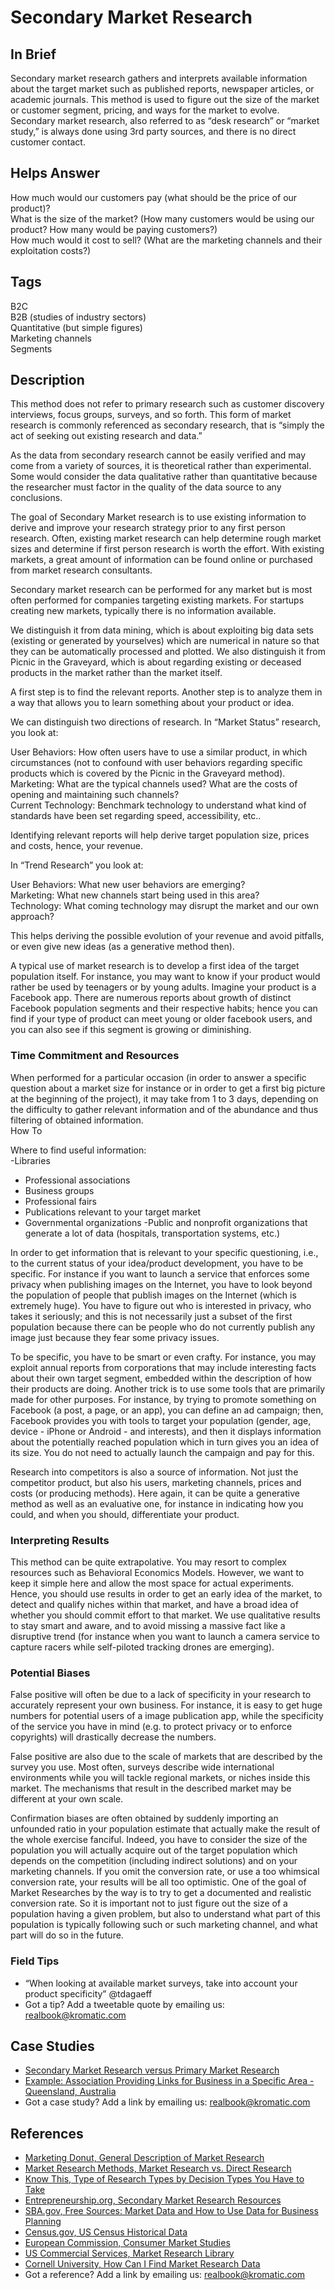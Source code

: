 # Secondary Market Research

## In Brief

Secondary market research gathers and interprets available information about the target market such as published reports, newspaper articles, or academic journals. This method is used to figure out the size of the market or customer segment, pricing, and ways for the market to evolve. Secondary market research, also referred to as “desk research” or “market study,” is always done using 3rd party sources, and there is no direct customer contact.

## Helps Answer

How much would our customers pay \(what should be the price of our product\)?   
What is the size of the market? \(How many customers would be using our product? How many would be paying customers?\)  
How much would it cost to sell? \(What are the marketing channels and their exploitation costs?\)

## Tags

B2C  
B2B \(studies of industry sectors\)  
Quantitative \(but simple figures\)  
Marketing channels  
Segments

## Description

This method does not refer to primary research such as customer discovery interviews, focus groups, surveys, and so forth. This form of market research is commonly referenced as secondary research, that is “simply the act of seeking out existing research and data.”

As the data from secondary research cannot be easily verified and may come from a variety of sources, it is theoretical rather than experimental. Some would consider the data qualitative rather than quantitative because the researcher must factor in the quality of the data source to any conclusions.

The goal of Secondary Market research is to use existing information to derive and improve your research strategy prior to any first person research. Often, existing market research can help determine rough market sizes and determine if first person research is worth the effort. With existing markets, a great amount of information can be found online or purchased from market research consultants.

Secondary market research can be performed for any market but is most often performed for companies targeting existing markets. For startups creating new markets, typically there is no information available.

We distinguish it from data mining, which is about exploiting big data sets \(existing or generated by yourselves\) which are numerical in nature so that they can be automatically processed and plotted. We also distinguish it from Picnic in the Graveyard, which is about regarding existing or deceased products in the market rather than the market itself.

A first step is to find the relevant reports. Another step is to analyze them in a way that allows you to learn something about your product or idea.

We can distinguish two directions of research. In “Market Status” research, you look at:

User Behaviors: How often users have to use a similar product, in which circumstances \(not to confound with user behaviors regarding specific products which is covered by the Picnic in the Graveyard method\).  
Marketing: What are the typical channels used? What are the costs of opening and maintaining such channels?  
Current Technology: Benchmark technology to understand what kind of standards have been set regarding speed, accessibility, etc..

Identifying relevant reports will help derive target population size, prices and costs, hence, your revenue.

In “Trend Research” you look at:

User Behaviors: What new user behaviors are emerging?  
Marketing: What new channels start being used in this area?  
Technology: What coming technology may disrupt the market and our own approach?

This helps deriving the possible evolution of your revenue and avoid pitfalls, or even give new ideas \(as a generative method then\).

A typical use of market research is to develop a first idea of the target population itself. For instance, you may want to know if your product would rather be used by teenagers or by young adults. Imagine your product is a Facebook app. There are numerous reports about growth of distinct Facebook population segments and their respective habits; hence you can find if your type of product can meet young or older facebook users, and you can also see if this segment is growing or diminishing.

### Time Commitment and Resources

When performed for a particular occasion \(in order to answer a specific question about a market size for instance or in order to get a first big picture at the beginning of the project\), it may take from 1 to 3 days, depending on the difficulty to gather relevant information and of the abundance and thus filtering of obtained information.  
How To

Where to find useful information:  
-Libraries

* Professional associations
* Business groups
* Professional fairs
* Publications relevant to your target market
* Governmental organizations
  -Public and nonprofit organizations that generate a lot of data \(hospitals, transportation systems, etc.\)

In order to get information that is relevant to your specific questioning, i.e., to the current status of your idea/product development, you have to be specific. For instance if you want to launch a service that enforces some privacy when publishing images on the Internet, you have to look beyond the population of people that publish images on the Internet \(which is extremely huge\). You have to figure out who is interested in privacy, who takes it seriously; and this is not necessarily just a subset of the first population because there can be people who do not currently publish any image just because they fear some privacy issues.

To be specific, you have to be smart or even crafty. For instance, you may exploit annual reports from corporations that may include interesting facts about their own target segment, embedded within the description of how their products are doing. Another trick is to use some tools that are primarily made for other purposes. For instance, by trying to promote something on Facebook \(a post, a page, or an app\), you can define an ad campaign; then, Facebook provides you with tools to target your population \(gender, age, device - iPhone or Android - and interests\), and then it displays information about the potentially reached population which in turn gives you an idea of its size. You do not need to actually launch the campaign and pay for this.

Research into competitors is also a source of information. Not just the competitor product, but also his users, marketing channels, prices and costs \(or producing methods\). Here again, it can be quite a generative method as well as an evaluative one, for instance in indicating how you could, and when you should, differentiate your product.

### Interpreting Results

This method can be quite extrapolative. You may resort to complex resources such as Behavioral Economics Models. However, we want to keep it simple here and allow the most space for actual experiments. Hence, you should use results in order to get an early idea of the market, to detect and qualify niches within that market, and have a broad idea of whether you should commit effort to that market. We use qualitative results to stay smart and aware, and to avoid missing a massive fact like a disruptive trend \(for instance when you want to launch a camera service to capture racers while self-piloted tracking drones are emerging\).

### Potential Biases

False positive will often be due to a lack of specificity in your research to accurately represent your own business. For instance, it is easy to get huge numbers for potential users of a image publication app, while the specificity of the service you have in mind \(e.g. to protect privacy or to enforce copyrights\) will drastically decrease the numbers.

False positive are also due to the scale of markets that are described by the survey you use. Most often, surveys describe wide international environments while you will tackle regional markets, or niches inside this market. The mechanisms that result in the described market may be different at your own scale.

Confirmation biases are often obtained by suddenly importing an unfounded ratio in your population estimate that actually make the result of the whole exercise fanciful. Indeed, you have to consider the size of the population you will actually acquire out of the target population which depends on the competition \(including indirect solutions\) and on your marketing channels. If you omit the conversion rate, or use a too whimsical conversion rate, your results will be all too optimistic. One of the goal of Market Researches by the way is to try to get a documented and realistic conversion rate. So it is important not to just figure out the size of a population having a given problem, but also to understand what part of this population is typically following such or such marketing channel, and what part will do so in the future.

### Field Tips

* “When looking at available market surveys, take into account your product specificity” @tdagaeff 
* Got a tip? Add a tweetable quote by emailing us: [realbook@kromatic.com](mailto:realbook@kromatic.com)

## Case Studies

* [Secondary Market Research versus Primary Market Research](http://businesscasestudies.co.uk/jd-sports/using-market-research-to-support-decision-making/)
* [Example: Association Providing Links for Business in a Specific Area  - Queensland, Australia](https://www.business.qld.gov.au/starting-business/planning/market-customer-research/resources)
* Got a case study? Add a link by emailing us: [realbook@kromatic.com](mailto:realbook@kromatic.com) 

## References

* [Marketing Donut, General Description of Market Research](http://www.marketingdonut.co.uk/market-research/market-analysis)
* [Market Research Methods, Market Research vs. Direct Research](http://www.mymarketresearchmethods.com/an-overview-of-market-research-methods/)
* [Know This, Type of Research Types by Decision Types You Have to Take](http://www.knowthis.com/marketing-research/examples-of-research-in-marketing)
* [Entrepreneurship.org, Secondary Market Research Resources](https://www.entrepreneurship.org/articles/2007/04/secondary-market-research-resources)
* [SBA.gov, Free Sources: Market Data and How to Use Data for Business Planning](https://www.sba.gov/blogs/free-sources-market-data-and-how-use-data-business-planning)
* [Census.gov, US Census Historical Data](http://www.census.gov/programs-surveys/economic-census.html)
* [European Commission, Consumer Market Studies](http://ec.europa.eu/consumers/consumer_evidence/market_studies/index_en.htm)
* [US Commercial Services, Market Research Library](http://buyusainfo.net/adsearch.cfm)
* [Cornell University, How Can I Find Market Research Data](https://johnson.library.cornell.edu/faqs/how-can-i-find-market-research-reports-and-data)
* Got a reference? Add a link by emailing us: [realbook@kromatic.com](realbook@kromatic.com)



